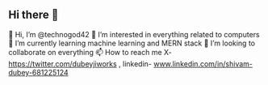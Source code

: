 ## Hi there 👋
👋 Hi, I’m @technogod42
👀 I’m interested in everything related to computers
🌱 I’m currently learning machine learning and MERN stack
💞️ I’m looking to collaborate on everything
📫 How to reach me X-https://twitter.com/dubeyjiworks , linkedin- www.linkedin.com/in/shivam-dubey-681225124

<!--
**technogod42/technogod42** is a ✨ _special_ ✨ repository because its `README.md` (this file) appears on your GitHub profile.

Here are some ideas to get you started:

- 🔭 I’m currently working on ...
- 🌱 I’m currently learning ...
- 👯 I’m looking to collaborate on ...
- 🤔 I’m looking for help with ...
- 💬 Ask me about ...
- 📫 How to reach me: ...
- 😄 Pronouns: ...
- ⚡ Fun fact: ...
-->
